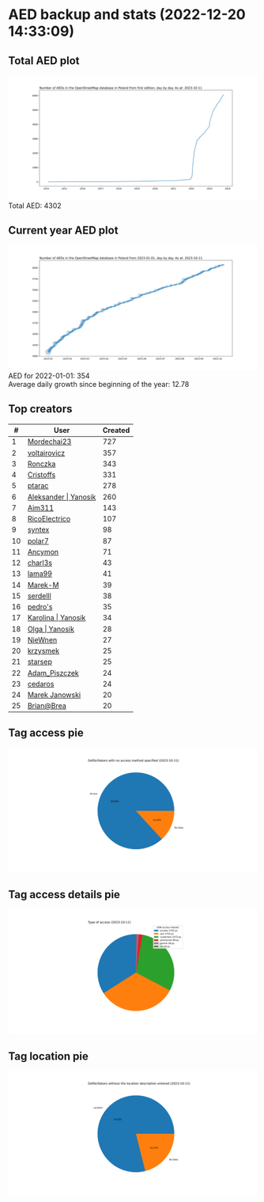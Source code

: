 # AED backup and stats (2022-12-20 14:33:09)


## Total AED plot
![](report_data/total_aed.svg)
Total AED: 4302

## Current year AED plot
![](report_data/current_year_aed.svg)\
AED for 2022-01-01: 354\
Average daily growth since beginning of the year: 12.78

## Top creators
| # | User | Created |
| ------------- | ------------- | ------------- |
| 1 | [Mordechai23](<https://www.openstreetmap.org/user/Mordechai23>) | 727 |
| 2 | [voltairovicz](<https://www.openstreetmap.org/user/voltairovicz>) | 357 |
| 3 | [Ronczka](<https://www.openstreetmap.org/user/Ronczka>) | 343 |
| 4 | [Cristoffs](<https://www.openstreetmap.org/user/Cristoffs>) | 331 |
| 5 | [ptarac](<https://www.openstreetmap.org/user/ptarac>) | 278 |
| 6 | [Aleksander &#124; Yanosik](<https://www.openstreetmap.org/user/Aleksander &#124; Yanosik>) | 260 |
| 7 | [Aim311](<https://www.openstreetmap.org/user/Aim311>) | 143 |
| 8 | [RicoElectrico](<https://www.openstreetmap.org/user/RicoElectrico>) | 107 |
| 9 | [syntex](<https://www.openstreetmap.org/user/syntex>) | 98 |
| 10 | [polar7](<https://www.openstreetmap.org/user/polar7>) | 87 |
| 11 | [Ancymon](<https://www.openstreetmap.org/user/Ancymon>) | 71 |
| 12 | [charl3s](<https://www.openstreetmap.org/user/charl3s>) | 43 |
| 13 | [lama99](<https://www.openstreetmap.org/user/lama99>) | 41 |
| 14 | [Marek-M](<https://www.openstreetmap.org/user/Marek-M>) | 39 |
| 15 | [serdelll](<https://www.openstreetmap.org/user/serdelll>) | 38 |
| 16 | [pedro's](<https://www.openstreetmap.org/user/pedro's>) | 35 |
| 17 | [Karolina &#124; Yanosik](<https://www.openstreetmap.org/user/Karolina &#124; Yanosik>) | 34 |
| 18 | [Olga &#124; Yanosik](<https://www.openstreetmap.org/user/Olga &#124; Yanosik>) | 28 |
| 19 | [NieWnen](<https://www.openstreetmap.org/user/NieWnen>) | 27 |
| 20 | [krzysmek](<https://www.openstreetmap.org/user/krzysmek>) | 25 |
| 21 | [starsep](<https://www.openstreetmap.org/user/starsep>) | 25 |
| 22 | [Adam_Piszczek](<https://www.openstreetmap.org/user/Adam_Piszczek>) | 24 |
| 23 | [cedaros](<https://www.openstreetmap.org/user/cedaros>) | 24 |
| 24 | [Marek Janowski](<https://www.openstreetmap.org/user/Marek Janowski>) | 20 |
| 25 | [Brian@Brea](<https://www.openstreetmap.org/user/Brian@Brea>) | 20 |

## Tag access pie
![](report_data/tag_access.svg)

## Tag access details pie
![](report_data/tag_access_details.svg)

## Tag location pie
![](report_data/tag_location.svg)

